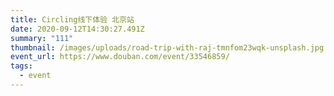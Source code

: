 ```yaml
---
title: Circling线下体验 北京站
date: 2020-09-12T14:30:27.491Z
summary: "111"
thumbnail: /images/uploads/road-trip-with-raj-tmnfom23wqk-unsplash.jpg
event_url: https://www.douban.com/event/33546859/
tags:
  - event
---
```

